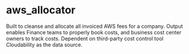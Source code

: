 # aws_allocator

Built to cleanse and allocate all invoiced AWS fees for a company. Output enables Finance teams to properly book costs, and business cost center owners to track costs. Dependent on third-party cost control tool Cloudability as the data source.
